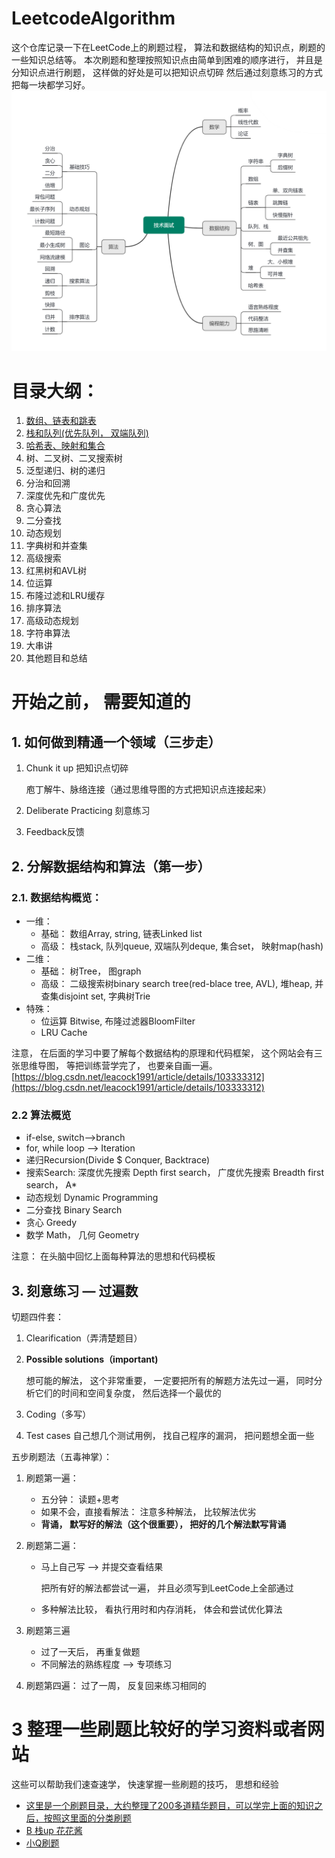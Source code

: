 # LeetcodeAlgorithm

这个仓库记录一下在LeetCode上的刷题过程， 算法和数据结构的知识点，刷题的一些知识总结等。 本次刷题和整理按照知识点由简单到困难的顺序进行， 并且是分知识点进行刷题， 这样做的好处是可以把知识点切碎 然后通过刻意练习的方式把每一块都学习好。 
![](img/1.png)

# 目录大纲：

1. [数组、链表和跳表](https://github.com/zhongqiangwu960812/LeetcodeAlgorithm/tree/master/Class1_ArrayAndLinked)
2. [栈和队列(优先队列， 双端队列)](https://github.com/zhongqiangwu960812/LeetcodeAlgorithm/tree/master/Class2_StackAndQueue)
3. [ 哈希表、映射和集合](https://github.com/zhongqiangwu960812/LeetcodeAlgorithm/tree/master/Class3_Hash_Map_Collections)
4. 树、二叉树、二叉搜索树
5. 泛型递归、树的递归
6. 分治和回溯
7. 深度优先和广度优先
8. 贪心算法
9. 二分查找
10. 动态规划
11. 字典树和并查集
12. 高级搜索
13. 红黑树和AVL树
14. 位运算
15. 布隆过滤和LRU缓存
16. 排序算法
17. 高级动态规划
18. 字符串算法
19. 大串讲
20. 其他题目和总结

# 开始之前， 需要知道的 

## 1. 如何做到精通一个领域（三步走）

1. Chunk it up   把知识点切碎

   庖丁解牛、脉络连接（通过思维导图的方式把知识点连接起来）

2. Deliberate Practicing   刻意练习

3. Feedback反馈

## 2. 分解数据结构和算法（第一步）

### 2.1. 数据结构概览：

- 一维：
  - 基础： 数组Array, string, 链表Linked list
  - 高级： 栈stack, 队列queue, 双端队列deque, 集合set， 映射map(hash)
- 二维：
  - 基础： 树Tree， 图graph
  - 高级： 二级搜索树binary search tree(red-blace tree, AVL), 堆heap, 并查集disjoint set, 字典树Trie
- 特殊：
  - 位运算 Bitwise, 布隆过滤器BloomFilter
  - LRU Cache

注意， 在后面的学习中要了解每个数据结构的原理和代码框架， 这个网站会有三张思维导图， 等把训练营学完了， 也要亲自画一遍。[https://blog.csdn.net/leacock1991/article/details/103333312](https://blog.csdn.net/leacock1991/article/details/103333312)

### 2.2 算法概览

- if-else, switch—>branch
- for, while loop —> Iteration
- 递归Recursion(Divide $ Conquer, Backtrace)
- 搜索Search: 深度优先搜索 Depth first search， 广度优先搜索 Breadth first search， A*
- 动态规划 Dynamic Programming
- 二分查找 Binary Search
- 贪心 Greedy
- 数学 Math， 几何 Geometry

注意： 在头脑中回忆上面每种算法的思想和代码模板

## 3. 刻意练习 — 过遍数

切题四件套：

1. Clearification（弄清楚题目）

2. **Possible solutions（important)**

   想可能的解法， 这个非常重要， 一定要把所有的解题方法先过一遍， 同时分析它们的时间和空间复杂度， 然后选择一个最优的

3. Coding（多写）

4. Test cases   自己想几个测试用例， 找自己程序的漏洞， 把问题想全面一些

五步刷题法（五毒神掌）：

1. 刷题第一遍：

   - 五分钟： 读题+思考
   - 如果不会，直接看解法： 注意多种解法， 比较解法优劣
   - **背诵， 默写好的解法（这个很重要）， 把好的几个解法默写背诵**

2. 刷题第二遍：

   - 马上自己写 —> 并提交查看结果

     把所有好的解法都尝试一遍， 并且必须写到LeetCode上全部通过

   - 多种解法比较， 看执行用时和内存消耗， 体会和尝试优化算法

3. 刷题第三遍

   - 过了一天后， 再重复做题
   - 不同解法的熟练程度 —> 专项练习

4. 刷题第四遍： 过了一周， 反复回来练习相同的

# 3 整理一些刷题比较好的学习资料或者网站
这些可以帮助我们速查速学， 快速掌握一些刷题的技巧， 思想和经验
* [这里是一个刷题目录，大约整理了200多道精华题目，可以学完上面的知识之后，按照这里面的分类刷题](https://github.com/CyC2018/CS-Notes/blob/master/notes/Leetcode%20%E9%A2%98%E8%A7%A3%20-%20%E7%9B%AE%E5%BD%95.md)
* [B 栈up 花花酱](https://space.bilibili.com/9880352?fr...)
* [小Q刷题](https://space.bilibili.com/149758?fro...)
